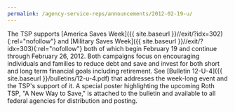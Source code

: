 ```yaml
---
permalink: /agency-service-reps/announcements/2012-02-19-u/
---
```


The TSP supports [America Saves Week]({{ site.baseurl }}//exit/?idx=302){:rel="nofollow"} and [Military Saves Week]({{ site.baseurl }}//exit/?idx=303){:rel="nofollow"} both of which begin February 19 and continue through February 26, 2012. Both campaigns focus on encouraging individuals and families to reduce debt and save and invest for both short and long term financial goals including retirement. See [Bulletin 12-U-4]({{ site.baseurl }}/bulletins/12-u-4.pdf) that addresses the week-long event and the TSP's support of it. A special poster highlighting the upcoming Roth TSP, "A New Way to Save," is attached to the bulletin and available to all federal agencies for distribution and posting.

